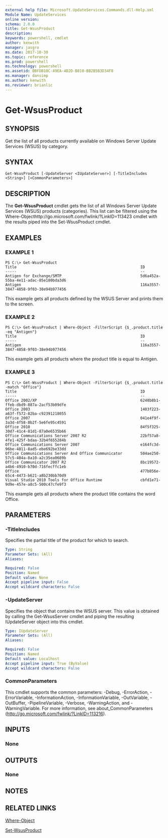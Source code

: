 ```yaml
---
external help file: Microsoft.UpdateServices.Commands.dll-Help.xml
Module Name: UpdateServices
online version: 
schema: 2.0.0
title: Get-WsusProduct
description: 
keywords: powershell, cmdlet
author: kenwith
manager: jasgro
ms.date: 2017-10-30
ms.topic: reference
ms.prod: powershell
ms.technology: powershell
ms.assetid: 0BFDB18C-49EA-4D2D-B810-BB2B5B3D34F8
ms.manager: dansimp
ms.author: kenwith
ms.reviewer: brianlic
---
```


# Get-WsusProduct

## SYNOPSIS
Get the list of all products currently available on Windows Server Update Services (WSUS) by category.

## SYNTAX

```
Get-WsusProduct [-UpdateServer <IUpdateServer>] [-TitleIncludes <String>] [<CommonParameters>]
```

## DESCRIPTION
The **Get-WsusProduct** cmdlet gets the list of all Windows Server Update Services (WSUS) products (categories).
This list can be filtered using the Where-Objecthttp://go.microsoft.com/fwlink/?LinkID=113423 cmdlet with the results piped into the Set-WsusProduct cmdlet.

## EXAMPLES

### EXAMPLE 1
```
PS C:\> Get-WsusProduct
Title                                                       ID 
-----                                                       -- 
Antigen for Exchange/SMTP                                   5d6a452a-55ba-4e11-adac-85e180bda3d6 
Antigen                                                     116a3557-3847-4858-9f03-38e94b977456
```

This example gets all products defined by the WSUS Server and prints them to the screen.

### EXAMPLE 2
```
PS C:\> Get-WsusProduct | Where-Object -FilterScript {$_.product.title -eq "Antigen"}
Title                                                       ID 
-----                                                       -- 
Antigen                                                     116a3557-3847-4858-9f03-38e94b977456
```

This example gets all products where the product title is equal to Antigen.

### EXAMPLE 3
```
PS C:\> Get-WsusProduct | Where-Object -FilterScript {$_.product.title -match "Office"}
Title                                                       ID 
-----                                                       -- 
Office 2002/XP                                              6248b8b1-ffeb-dbd9-887a-2acf53b09dfe 
Office 2003                                                 1403f223-a63f-f572-82ba-c92391218055 
Office 2007                                                 041e4f9f-3a3d-4f58-8b2f-5e6fe95c4591 
Office 2010                                                 84f5f325-30d7-41c4-81d1-87a0e6535b66 
Office Communications Server 2007 R2                        22bf57a8-4fe1-425f-bdaa-32b4f655284b 
Office Communications Server 2007                           e164fc3d-96be-4811-8ad5-ebe692be33dd 
Office Communications Server And Office Communicator        504ae250-57c5-484a-8a10-a2c35ea0689b 
Office Communicator 2007 R2                                 8bc19572-a4b6-4910-b70d-716fecffc1eb 
Office                                                      477b856e-65c4-4473-b621-a8b230bb70d9 
Visual Studio 2010 Tools for Office Runtime                 cbfd1e71-9d9e-457e-a8c5-500c47cfe9f3
```

This example gets all products where the product title contains the word Office.

## PARAMETERS

### -TitleIncludes
Specifies the partial title of the product for which to search.

```yaml
Type: String
Parameter Sets: (All)
Aliases: 

Required: False
Position: Named
Default value: None
Accept pipeline input: False
Accept wildcard characters: False
```

### -UpdateServer
Specifies the object that contains the WSUS server.
This value is obtained by calling the Get-WsusServer cmdlet and piping the resulting IUpdateServer object into this cmdlet.

```yaml
Type: IUpdateServer
Parameter Sets: (All)
Aliases: 

Required: False
Position: Named
Default value: Localhost
Accept pipeline input: True (ByValue)
Accept wildcard characters: False
```

### CommonParameters
This cmdlet supports the common parameters: -Debug, -ErrorAction, -ErrorVariable, -InformationAction, -InformationVariable, -OutVariable, -OutBuffer, -PipelineVariable, -Verbose, -WarningAction, and -WarningVariable. For more information, see about_CommonParameters (http://go.microsoft.com/fwlink/?LinkID=113216).

## INPUTS

### None

## OUTPUTS

### None

## NOTES

## RELATED LINKS

[Where-Object](http://go.microsoft.com/fwlink/?LinkID=113423)

[Set-WsusProduct](./Set-WsusProduct.md)

